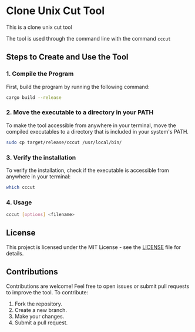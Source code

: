 # Clone Unix Cut Tool

This is a clone unix cut tool

The tool is used through the command line with the command `cccut`

## Steps to Create and Use the Tool

### 1. Compile the Program

First, build the program by running the following command:

```bash
cargo build --release
```

### 2. Move the executable to a directory in your PATH

To make the tool accessible from anywhere in your terminal, move the compiled executables to a directory that is included in your system's PATH.

```bash
sudo cp target/release/cccut /usr/local/bin/
```

### 3. Verify the installation

To verify the installation, check if the executable is accessible from anywhere in your terminal:

```bash
which cccut
```


### 4. Usage

```bash
cccut [options] <filename>
```

## License

This project is licensed under the MIT License - see the [LICENSE](LICENSE) file for details.

## Contributions

Contributions are welcome! Feel free to open issues or submit pull requests to improve the tool. To contribute:

1. Fork the repository.
2. Create a new branch.
3. Make your changes.
4. Submit a pull request.
